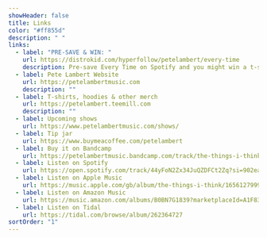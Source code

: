 ```yaml
---
showHeader: false
title: Links
color: "#ff855d"
description: " "
links:
  - label: "PRE-SAVE & WIN: "
    url: https://distrokid.com/hyperfollow/petelambert/every-time
    description: Pre-save Every Time on Spotify and you might win a t-shirt
  - label: Pete Lambert Website
    url: https://petelambertmusic.com
    description: ""
  - label: T-shirts, hoodies & other merch
    url: https://petelambert.teemill.com
    description: ""
  - label: Upcoming shows
    url: https://www.petelambertmusic.com/shows/
  - label: Tip jar
    url: https://www.buymeacoffee.com/petelambert
  - label: Buy it on Bandcamp
    url: https://petelambertmusic.bandcamp.com/track/the-things-i-think
  - label: Listen on Spotify
    url: https://open.spotify.com/track/44yFoN2Zx34JuQZDFCt2Zq?si=902eaedfbe1a4c03
  - label: Listen on Apple Music
    url: https://music.apple.com/gb/album/the-things-i-think/1656127999?i=1656128000
  - label: Listen on Amazon Music
    url: https://music.amazon.com/albums/B0BN7G1839?marketplaceId=A1F83G8C2ARO7P&musicTerritory=GB&ref=dm_sh_J0wB7Wc7tfa1oswVOjRoNvSqR&trackAsin=B0BN6VSKMM
  - label: Listen on Tidal
    url: https://tidal.com/browse/album/262364727
sortOrder: "1"
---
```

